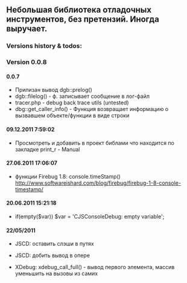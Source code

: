 ## Небольшая библиотека отладочных инструментов, без претензий. Иногда выручает.

### Versions history & todos:
### Version 0.0.8

#### 0.0.7
-   Прилизан вывод dgb::prelog()
-   dgb::filelog() - ф. записывает сообщение в лог-файл
-   tracer.php - debug back trace utils (untested)
-   dbg::get_caller_info() - Функция возвращает информацию о вызвавшем объекте/функции в виде строки

#### 09.12.2011 7:59:02
-   Просмотреть и добавить в проект библами что находится по закладке print_r - Manual

#### 27.06.2011 17:06:07
-   функции Firebug 1.8: console.timeStamp()
  http://www.softwareishard.com/blog/firebug/firebug-1-8-console-timestamp/

#### 20.06.2011 15:21:18
+   if(empty($var)) $var = 'CJSConsoleDebug: empty variable';

#### 22/05/2011

+   JSCD: оставить слэши в путях
-   JSCD: добить вывод в опере
+   XDebug: xdebug_call_full() - вывод первого элемента, массив уменьшить на вызовы из самих

